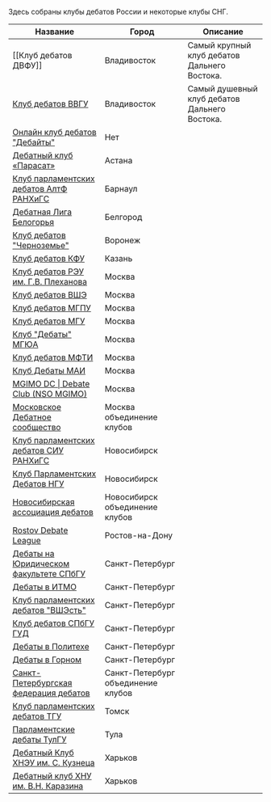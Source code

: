 Здесь собраны клубы дебатов России и некоторые клубы СНГ.

| Название                                                                                                                                                                                               | Город                                | Описание                                      |
| ------------------------------------------------------------------------------------------------------------------------------------------------------------------------------------------------------ | ------------------------------------ | --------------------------------------------- |
| [[Клуб дебатов ДВФУ]]                                                                                                                                                                                  | Владивосток                          | Самый крупный клуб дебатов Дальнего Востока.  |
| [Клуб дебатов ВВГУ](https://vk.com/vsues_debate?s429=H7ObWIohEOfbErTN-XY0mo5oHG2VryUxR_e1x5HSnrZw-jM59fw0jX1M0F9sOCxyMS32C-3nI8goXq5RyhdWBN6Ki7DMgvHs0Rj1TKR6sv2XRcGpFvzQBMxPerr0uLa981qU21gvWSkVy20g) | Владивосток                          | Самый душевный клуб дебатов Дальнего Востока. |
| [Онлайн клуб дебатов "Дебайты"](https://vk.com/debateonline?trackcode=cb70d248g_-zVtGDR_sulnAamuqc9TBtrWVgVjIYFfwpYUig7PI3nl7IMdsrgjmeaxWp5JfGAneda2JOMQQP_DhrF9SN)                                    | Нет                                  |                                               |
| [Дебатный клуб «Парасат»](https://t.me/dc_parassat)                                                                                                                                                    | Астана                               |                                               |
| [Клуб парламентских дебатов АлтФ РАНХиГС](https://vk.com/klubparlamentskihdebatov)                                                                                                                     | Барнаул                              |                                               |
| [Дебатная Лига Белогорья](https://vk.com/beldebate)                                                                                                                                                    | Белгород                             |                                               |
| [Клуб дебатов "Черноземье"](https://vk.com/debate_club_vrn)                                                                                                                                            | Воронеж                              |                                               |
| [Клуб дебатов КФУ](https://vk.com/kfu_debate)                                                                                                                                                          | Казань                               |                                               |
| [Клуб дебатов РЭУ им. Г.В. Плеханова](https://vk.com/reudebate)                                                                                                                                        | Москва                               |                                               |
| [Клуб дебатов ВШЭ](https://vk.com/hse_debate?s429=RS50XTf7VHyHjIHBEGwYYHm3a7Ge8ZSqVLh18VqTboVWpP5LcOj5KBdUSjELDRrFpoIB5U3nM5IAV9K8xKLdhpWyS_-nG5vcIYKzI-kZLhX6xqmeoWW7vS1BrfqTIjTs1lM_UJ1e3qSGmcu2)    | Москва                               |                                               |
| [Клуб дебатов МГПУ](https://vk.com/disput_club_mgpu)                                                                                                                                                   | Москва                               |                                               |
| [Клуб дебатов МГУ](https://vk.com/debate_msu)                                                                                                                                                          | Москва                               |                                               |
| [Клуб "Дебаты" МГЮА](https://vk.com/msal_debate)                                                                                                                                                       | Москва                               |                                               |
| [Клуб дебатов МФТИ](https://vk.com/mipt_debate_club)                                                                                                                                                   | Москва                               |                                               |
| [Клуб Дебаты МАИ](https://vk.com/debatemai)                                                                                                                                                            | Москва                               |                                               |
| [MGIMO DC \| Debate Club (NSO MGIMO)](https://vk.com/mgimodc)                                                                                                                                          | Москва                               |                                               |
| [Московское Дебатное сообщество](https://vk.com/mos_debate)                                                                                                                                            | Москва  объединение  клубов          |                                               |
| [Клуб парламентских дебатов СИУ РАНХиГС](https://vk.com/kpd_siu)                                                                                                                                       | Новосибирск                          |                                               |
| [Клуб Парламентских Дебатов НГУ](https://vk.com/nsu_debate)                                                                                                                                            | Новосибирск                          |                                               |
| [Новосибирская ассоциация дебатов](https://vk.com/debate_nsk)                                                                                                                                          | Новосибирск  объединение  клубов     |                                               |
| [Rostov Debate League](https://vk.com/raccoon_of_debate)                                                                                                                                               | Ростов-на-Дону                       |                                               |
| [Дебаты на Юридическом факультете СПбГУ](https://vk.com/lawdebate)                                                                                                                                     | Санкт-Петербург                      |                                               |
| [Дебаты в ИТМО](https://vk.com/debate_itmo)                                                                                                                                                            | Санкт-Петербург                      |                                               |
| [Клуб парламентских дебатов "ВШЭсть"](https://vk.com/debate_hse)                                                                                                                                       | Санкт-Петербург                      |                                               |
| [Клуб дебатов СПбГУ ГУД](https://vk.com/spbgu_debate)                                                                                                                                                  | Санкт-Петербург                      |                                               |
| [Дебаты в Политехе](https://vk.com/politeh_debate)                                                                                                                                                     | Санкт-Петербург                      |                                               |
| [Дебаты в Горном](https://vk.com/m_debate)                                                                                                                                                             | Санкт-Петербург                      |                                               |
| [Cанкт-Петербургская федерация дебатов](https://vk.com/debate_spb?trackcode=9229de3dIH6nGveWhluuXtGndBiz3LV-_l-OkObDp4i4ocAuvPiUH2XWVvjqIrlWyqhHFrjvh2TOUYyI5d-9iKmrn1rd)                              | Санкт-Петербург  объединение  клубов |                                               |
| [ Клуб парламентских дебатов ТГУ](https://vk.com/kpd_tsu)                                                                                                                                              | Томск                                |                                               |
| [Парламентские дебаты ТулГУ](https://vk.com/parldebatestulgu)                                                                                                                                          | Тула                                 |                                               |
| [Дебатный Клуб ХНЭУ им. С. Кузнеца](https://vk.com/khnue_debate?trackcode=908f1234ldeB8k21hBQPoSpFzpIidQRMVTBccHv8hxjt4CcP9_Ahtk9M-dnobRipMUr9nClGNlZlPl5oeOCdGPzqeHuW)                                | Харьков                              |                                               |
| [Дебатный клуб ХНУ им. В.Н. Каразина](https://vk.com/club16983190)                                                                                                                                     | Харьков                              |                                               |